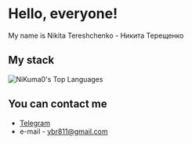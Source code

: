 # Hello, everyone!
My name is Nikita Tereshchenko - Никита Терещенко

## My stack

![NiKuma0's Top Languages](https://github-readme-stats.vercel.app/api/top-langs/?username=NiKuma0&theme=vue-dark&show_icons=true&hide_border=true&layout=compact)

## You can contact me
* [Telegram](https://t.me/NiKuma0)
* e-mail - ybr811@gmail.com
